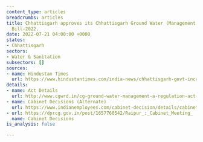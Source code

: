 ```yaml
---
content_type: articles
breadcrumbs: articles
title: Chhattisgarh approves its Chhattisgarh Ground Water (Management and Regulation)
  Bill-2022.
date: 2022-07-21 04:00:00 +0000
states:
- Chhattisgarh
sectors:
- Water & Sanitation
subsectors: []
sources:
- name: Hindustan Times
  url: https://www.hindustantimes.com/india-news/chhattisgarh-govt-increases-additional-excise-duty-on-liquor-101657810736796.html
details:
- name: Act Details
  url: http://www.cgwrd.in/cg-ground-water-management-a-regulation-act-2022.html
- name: Cabinet Decisions (Alternate)
  url: https://www.indianemployees.com/cabinet-decision/details/cabinet-decisions-chhattisgarh-cg-14-07-2022
- url: https://dprcg.gov.in/post/1657760542/Raipur_:_Cabinet_Meeting_
  name: Cabinet Decisions
is_analysis: false

---
```

